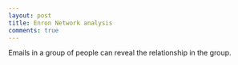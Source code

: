 ```yaml
---
layout: post
title: Enron Network analysis
comments: true
---
```

Emails in a group of people can reveal the relationship in the group.
